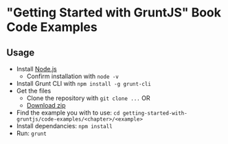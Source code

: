 # "Getting Started with GruntJS" Book Code Examples

## Usage

* Install [Node.js]()
  * Confirm installation with `node -v`
* Install Grunt CLI with `npm install -g grunt-cli`
* Get the files
  * Clone the repository with `git clone ...` OR
  * [Download zip](http://github.com/jpillora)
* Find the example you with to use: `cd getting-started-with-gruntjs/code-examples/<chapter>/<example>`
* Install dependancies: `npm install`
* Run: `grunt`

